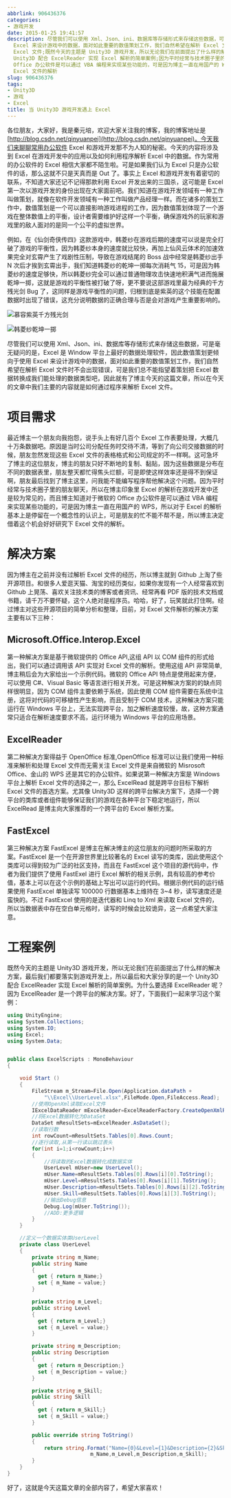 ```yaml
---
abbrlink: 906436376
categories:
- 游戏开发
date: 2015-01-25 19:41:57
description: 尽管我们可以使用 Xml、Json、ini、数据库等存储形式来存储这些数据，可是毫无疑问的是，Excel 是 Window 平台上最好的数据处理软件，因此数值策划更倾向于使用
  Excel 来设计游戏中的数据，面对如此重要的数值策划工作，我们自然希望在解析 Excel 文件时不会出现错误，可是我们总不能指望着策划把 Excel 数据转换成我们能处理的数据类型吧，因此就有了博主今天的这篇文章，所以在今天的文章中我们主要的内容就是如何通过程序来解析
  Excel 文件;既然今天的主题是 Unity3D 游戏开发，所以无论我们在前面提出了什么样的解决方案，最后我们都要落实到游戏开发上，所以最后和大家分享的是一个
  Unity3D 配合 ExcelReader 实现 Excel 解析的简单案例;因为平时经常与技术圈子里的朋友聊天，所以在博主印象里 Excel 的解析在游戏开发中还是较为常见的，而且博主知道对于微软的
  Office 办公软件是可以通过 VBA 编程来实现某些功能的，可是因为博主一直在用国产的 WPS，所以对于 Excel 的解析基本上是停留在一个概念性的认识上，可是朋友的忙不能不帮不是，所以博主决定借着这个机会好好研究下
  Excel 文件的解析
slug: 906436376
tags:
- Unity3D
- 游戏
- Excel
title: 当 Unity3D 游戏开发遇上 Excel
---
```


各位朋友，大家好，我是秦元培，欢迎大家关注我的博客，我的博客地址是[http://blog.csdn.net/qinyuanpei](http://blog.csdn.net/qinyuanpei)。今天我们来聊聊常用办公软件 Excel 和游戏开发那不为人知的秘密。今天的内容将涉及到 Excel 在游戏开发中的应用以及如何利用程序解析 Excel 中的数据。作为常用的办公软件的 Excel 相信大家都不陌生啦。可是如果我们认为 Excel 只是办公软件的话，那么这就不只是天真而是 Out 了。事实上 Excel 和游戏开发有着密切的联系，不知道大家还记不记得那款利用 Excel 开发出来的三国杀，这可能是 Excel 第一次以游戏开发的身份出现在大家面前吧。我们知道在游戏开发领域有一种工作叫做策划，就像在软件开发领域有一种工作叫做产品经理一样。而在诸多的策划工作中，数值策划是一个可以直接影响游戏进程的工作，因为数值策划体现了一个游戏在整体数值上的平衡，设计者需要维护好这样一个平衡，确保游戏外的玩家和游戏里的敌人面对的是同一个公平的虚拟世界。

例如，在《仙剑奇侠传四》这款游戏中，韩菱纱在游戏后期的速度可以说是完全打破了游戏的平衡性，因为韩菱纱本身的速度就比较快，再加上仙风云体术的加速效果完全对玄霄产生了戏剧性压制，导致在游戏结尾的 Boss 战中经常是韩菱纱出手 N 次后才挨到玄霄出手，我们知道韩菱纱的乾坤一掷每次消耗气 15，可是因为韩菱纱的速度足够快，所以韩菱纱完全可以通过普通物理攻击快速地积满气进而施展乾坤一掷，这就是游戏的平衡性被打破了呀，更不要说这部游戏里最为经典的千方残光剑 Bug 了，这同样是游戏平衡性的问题，归根到底是紫英的这个技能在配置数据时出现了错误，这充分说明数据的正确合理与否是会对游戏产生重要影响的。

![慕容紫英千方残光剑](http://img.blog.csdn.net/20150303100456547)

![韩菱纱乾坤一掷](http://img.blog.csdn.net/20150303100419825)

尽管我们可以使用 Xml、Json、ini、数据库等存储形式来存储这些数据，可是毫无疑问的是，Excel 是 Window 平台上最好的数据处理软件，因此数值策划更倾向于使用 Excel 来设计游戏中的数据，面对如此重要的数值策划工作，我们自然希望在解析 Excel 文件时不会出现错误，可是我们总不能指望着策划把 Excel 数据转换成我们能处理的数据类型吧，因此就有了博主今天的这篇文章，所以在今天的文章中我们主要的内容就是如何通过程序来解析 Excel 文件。

# 项目需求
最近博主一个朋友向我抱怨，说手头上有好几百个 Excel 工作表要处理，大概几十万条数据吧。原因是当时公司分配任务时交待不清，等到了向公司交接数据的时候，朋友忽然发现这些 Excel 文件的表格格式和公司规定的不一样啊。这可急坏了博主的这位朋友，博主的朋友只好不断地的复制、黏贴，因为这些数据是分布在不同的数据表里，朋友整天都忙得焦头烂额，可是即使这样效率还是得不到保证啊，朋友最后找到了博主这里，问我能不能编写程序帮他解决这个问题。因为平时经常与技术圈子里的朋友聊天，所以在博主印象里 Excel 的解析在游戏开发中还是较为常见的，而且博主知道对于微软的 Office 办公软件是可以通过 VBA 编程来实现某些功能的，可是因为博主一直在用国产的 WPS，所以对于 Excel 的解析基本上是停留在一个概念性的认识上，可是朋友的忙不能不帮不是，所以博主决定借着这个机会好好研究下 Excel 文件的解析。

# 解决方案
因为博主在之前并没有过解析 Excel 文件的经历，所以博主就到 Github 上淘了些开源项目。和很多人爱逛天猫、淘宝的经历类似，如果你发现有一个人经常喜欢到 Github 上晃荡、喜欢关注技术类的博客或者资讯、经常再看 PDF 版的技术文档或书籍，请千万不要怀疑，这个人绝对是程序员。哈哈，好了，玩笑就此打住啊。经过博主对这些开源项目的简单分析和整理，目前，对 Excel 文件解析的解决方案主要有以下三种：

## Microsoft.Office.Interop.Excel
第一种解决方案是基于微软提供的 Office API,这组 API 以 COM 组件的形式给出，我们可以通过调用该 API 实现对 Excel 文件的解析。使用这组 API 非常简单,博主稍后会为大家给出一个示例代码。微软的 Office API 特点是使用起来方便，可以使用 C#、Visual Basic 等语言进行相关开发。可是这种解决方案的的缺点同样很明显，因为 COM 组件主要依赖于系统，因此使用 COM 组件需要在系统中注册，这将对代码的可移植性产生影响，而且受制于 COM 技术，这种解决方案只能运行在 Windows 平台上，无法实现跨平台，加之解析速度较慢，故，这种方案通常只适合在解析速度要求不高，运行环境为 Windows 平台的应用场景。

## ExcelReader
第二种解决方案得益于 OpenOffice 标准,OpenOffice 标准可以让我们使用一种标准来解析和处理 Excel 文件而无需关注 Excel 文件是来自微软的 Misrosoft Office、金山的 WPS 还是其它的办公软件。如果说第一种解决方案是 Windows 平台上解析 Excel 文件的选择之一，那么 ExcelRead 就是跨平台目标下解析 Excel 文件的首选方案。尤其像 Unity3D 这样的跨平台解决方案下，选择一个跨平台的类库或者组件能够保证我们的游戏在各种平台下稳定地运行，所以 ExcelRead 是博主向大家推荐的一个跨平台的 Excel 解析方案。

## FastExcel
第三种解决方案 FastExcel 是博主在解决博主的这位朋友的问题时所采取的方案。FastExcel 是一个在开源世界里比较著名的 Excel 读写的类库，因此使用这个类库可以得到较为广泛的社区支持，而且在 FastExcel 这个项目的源代码中，作者为我们提供了使用 FastExel 进行 Excel 解析的相关示例，具有较高的参考价值，基本上可以在这个示例的基础上写出可以运行的代码。根据示例代码的运行结果使用 FastExcel 单独读写 100000 行数据基本上维持在 3~4 秒，读写速度还是蛮快的。不过 FastExcel 使用的是迭代器和 Linq to Xml 来读取 Excel 文件的，所以当数据表中存在空白单元格时，读写的时候会比较诡异，这一点希望大家注意。

# 工程案例
既然今天的主题是 Unity3D 游戏开发，所以无论我们在前面提出了什么样的解决方案，最后我们都要落实到游戏开发上，所以最后和大家分享的是一个 Unity3D 配合 ExcelReader 实现 Excel 解析的简单案例。为什么要选择 ExcelReader 呢？因为 ExcelReader 是一个跨平台的解决方案。好了，下面我们一起来学习这个案例：

```csharp
using UnityEngine;
using System.Collections;
using System.IO;
using Excel;
using System.Data;


public class ExcelScripts : MonoBehaviour 
{

	void Start () 
	{
		FileStream m_Stream=File.Open(Application.dataPath + 
			"\\Excel\\UserLevel.xlsx",FileMode.Open,FileAccess.Read);
		//使用OpenXml读取Excel文件
		IExcelDataReader mExcelReader=ExcelReaderFactory.CreateOpenXmlReader(m_Stream);
		//将Excel数据转化为DataSet
		DataSet mResultSets=mExcelReader.AsDataSet();
		//读取行数
		int rowCount=mResultSets.Tables[0].Rows.Count;
		//逐行读取,从第一行读以跳过表头
		for(int i=1;i<rowCount;i++)
		{
			//将读取的Excel数据转化成数据实体
			UserLevel mUser=new UserLevel();
			mUser.Name=mResultSets.Tables[0].Rows[i][0].ToString();
			mUser.Level=mResultSets.Tables[0].Rows[i][1].ToString();
			mUser.Description=mResultSets.Tables[0].Rows[i][2].ToString();
			mUser.Skill=mResultSets.Tables[0].Rows[i][3].ToString();
			//输出Debug信息
			Debug.Log(mUser.ToString());
			//ADD:更多逻辑
		}
	}

	//定义一个数据实体类UserLevel
	private class UserLevel
	{
		private string m_Name;
		public string Name 
		{
		  get { return m_Name;}
		  set { m_Name = value;}
		}

		private string m_Level;
		public string Level 
		{
		  get {	return m_Level;}
		  set {	m_Level = value;}
		}

		private string m_Description;
		public string Description 
		{
		  get { return m_Description;}
		  set { m_Description = value;}
		}

		private string m_Skill;
		public string Skill 
		{
		  get {	return m_Skill;}		
		  set {	m_Skill = value;}
		}

		public override string ToString()
		{
			return string.Format("Name={0}&Level={1}&Description={2}&Skill={3}",
			               m_Name,m_Level,m_Description,m_Skill);
		}
	}
}

```
好了，这就是今天这篇文章的全部内容了，希望大家喜欢！
